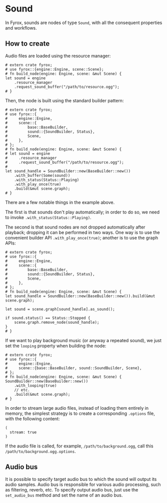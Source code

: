 # Sound

In Fyrox, sounds are nodes of type `Sound`, with all the consequent properties and workflows.

## How to create

Audio files are loaded using the resource manager:

```rust,no_run
# extern crate fyrox;
# use fyrox::{engine::Engine, scene::Scene};
# fn build_node(engine: Engine, scene: &mut Scene) {
let sound = engine
    .resource_manager
    .request_sound_buffer("/path/to/resource.ogg");
# }
```

Then, the node is built using the standard builder pattern:

```rust,no_run
# extern crate fyrox;
# use fyrox::{
#     engine::Engine,
#     scene::{
#         base::BaseBuilder,
#         sound::{SoundBuilder, Status},
#         Scene,
#     },
# };
# fn build_node(engine: Engine, scene: &mut Scene) {
# let sound = engine
#     .resource_manager
#     .request_sound_buffer("/path/to/resource.ogg");
#
let sound_handle = SoundBuilder::new(BaseBuilder::new())
    .with_buffer(Some(sound))
    .with_status(Status::Playing)
    .with_play_once(true)
    .build(&mut scene.graph);
# }
```

There are a few notable things in the example above.

The first is that sounds don't play automatically; in order to do so, we need to invoke `.with_status(Status::Playing)`.

The second is that sound nodes are not dropped automatically after playback; dropping it can be performed in two ways. 
One way is to use the convenient builder API `.with_play_once(true)`; another is to use the graph APIs:

```rust,no_run
# extern crate fyrox;
# use fyrox::{
#     engine::Engine,
#     scene::{
#         base::BaseBuilder,
#         sound::{SoundBuilder, Status},
#         Scene,
#     },
# };
# fn build_node(engine: Engine, scene: &mut Scene) {
let sound_handle = SoundBuilder::new(BaseBuilder::new()).build(&mut scene.graph);

let sound = scene.graph[sound_handle].as_sound();

if sound.status() == Status::Stopped {
    scene.graph.remove_node(sound_handle);
}
# }
```

If we want to play background music (or anyway a repeated sound), we just set the `looping` property when building the node:

```rust,no_run
# extern crate fyrox;
# use fyrox::{
#     engine::Engine,
#     scene::{base::BaseBuilder, sound::SoundBuilder, Scene},
# };
# fn build_node(engine: Engine, scene: &mut Scene) {
SoundBuilder::new(BaseBuilder::new())
    .with_looping(true)
    // etc.
    .build(&mut scene.graph);
# }
```

In order to stream large audio files, instead of loading them entirely in memory, the simplest strategy is to create a 
corresponding `.options` file, with the following content:

```ron
(
  stream: true
)
```

If the audio file is called, for example, `/path/to/background.ogg`, call this `/path/to/background.ogg.options`.

## Audio bus

It is possible to specify target audio bus to which the sound will output its audio samples. Audio bus is responsible
for various audio processing, such as filtering, reverb, etc. To specify output audio bus, just use the `set_audio_bus`
method and set the name of an audio bus.
